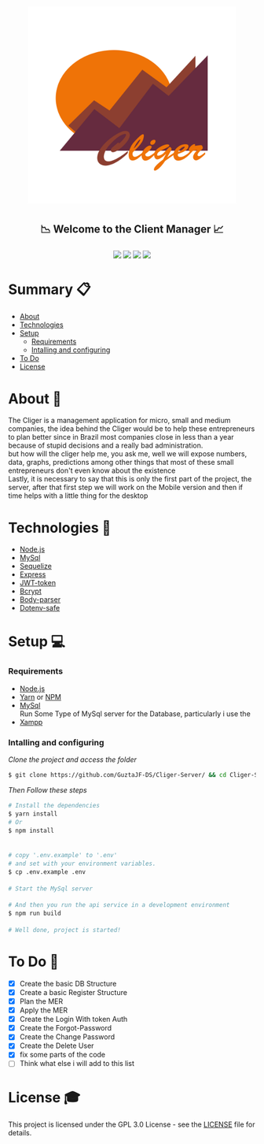 <h1 align="center"><h1 align="center"><img src="src/assets/Cliger_Logo.png" height="400"></h1></h1>
<h2 align="center">📉 Welcome to the Client Manager 📈</h2>
<h3 align="center"><img src="https://img.shields.io/github/issues/GuztaJF-DS/Cliger-Server"/> <img src="https://img.shields.io/github/stars/GuztaJF-DS/Cliger-Server"/> <img src="https://img.shields.io/github/license/GuztaJF-DS/Cliger-Server"/>  <img src="https://img.shields.io/twitter/url?style=social&url=https%3A%2F%2Ftwitter.com%2FIGotaMellowship"/></h3>

# Summary 📋

<!--ts-->

-   [About](#about)
-   [Technologies](#technologies)
-   [Setup](#setup)
    -   [Requirements](#requirements)
    -   [Intalling and configuring](#intalling-and-configuring)
-   [To Do](#to-do)
-   [License](#license)
<!--te-->

# About 👀

The Cliger is a management application for micro, small and medium companies, the idea behind the Cliger would be to help these entrepreneurs to plan better since in Brazil most companies close in less than a year because of stupid decisions and a really bad administration.<br>
but how will the cliger help me, you ask me, well we will expose numbers, data, graphs, predictions among other things that most of these small entrepreneurs don't even know about the existence<br>
Lastly, it is necessary to say that this is only the first part of the project, the server, after that first step we will work on the Mobile version and then if time helps with a little thing for the desktop

# Technologies 🚀

-   [Node.js ](https://nodejs.org/en/)
-   [MySql](https://www.mysql.com/)
-   [Sequelize](https://sequelize.org/)
-   [Express](https://expressjs.com/pt-br/)
-   [JWT-token](https://jwt.io/)
-   [Bcrypt](https://github.com/kelektiv/node.bcrypt.js/)
-   [Body-parser](https://github.com/expressjs/body-parser)
-   [Dotenv-safe](https://github.com/rolodato/dotenv-safe)

# Setup 💻

### Requirements

-   [Node.js](https://nodejs.org/en/)
-   [Yarn](https://classic.yarnpkg.com/) or [NPM](https://www.npmjs.com/)
-   [MySql](https://www.mysql.com/)
    <br>Run Some Type of MySql server for the Database, particularly i use the
-   [Xampp](https://www.apachefriends.org/pt_br/index.html)

### Intalling and configuring

_Clone the project and access the folder_

```bash
$ git clone https://github.com/GuztaJF-DS/Cliger-Server/ && cd Cliger-Server
```

_Then Follow these steps_

```bash
# Install the dependencies
$ yarn install
# Or
$ npm install


# copy '.env.example' to '.env'
# and set with your environment variables.
$ cp .env.example .env

# Start the MySql server

# And then you run the api service in a development environment
$ npm run build

# Well done, project is started!
```

# To Do 📝

-   [x] Create the basic DB Structure
-   [x] Create a basic Register Structure
-   [x] Plan the MER
-   [x] Apply the MER
-   [x] Create the Login With token Auth
-   [x] Create the Forgot-Password
-   [x] Create the Change Password
-   [x] Create the Delete User
-   [x] fix some parts of the code
-   [ ] Think what else i will add to this list

# License 🎓

This project is licensed under the GPL 3.0 License - see the [LICENSE](LICENSE) file for details.
